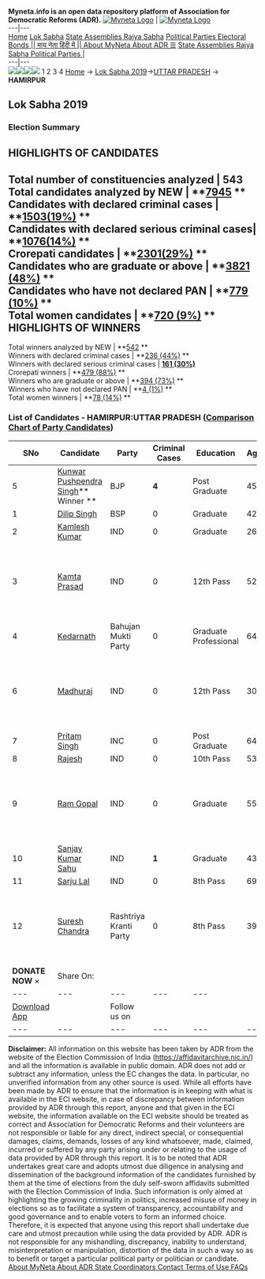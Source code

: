 **Myneta.info is an open data repository platform of Association for Democratic Reforms (ADR).**
[![Myneta Logo](https://www.myneta.info/lib/img/myneta-logo.png)](https://www.myneta.info/) | [![Myneta Logo](https://www.myneta.info/lib/img/adr-logo.png)](https://adrindia.org)  
---|---  
[Home](https://www.myneta.info/) [Lok Sabha](https://www.myneta.info/#ls "Lok Sabha") [ State Assemblies ](https://www.myneta.info/#sa "State Assemblies") [Rajya Sabha](https://www.myneta.info/#rs "Rajya Sabha") [Political Parties ](https://www.myneta.info/party "Political Parties") [ Electoral Bonds ](https://www.myneta.info/electoral_bonds "Electoral Bonds") [ || माय नेता हिंदी में || ](https://translate.google.co.in/translate?prev=hp&hl=en&js=y&u=www.myneta.info&sl=en&tl=hi&history_state0=) [ About MyNeta ](https://adrindia.org/content/about-myneta) [ About ADR ](https://adrindia.org/about-adr/who-we-are) [☰](javascript:void\(0\))
[ State Assemblies ](https://www.myneta.info/#sa "State Assemblies") [ Rajya Sabha ](https://www.myneta.info/#rs "Rajya Sabha") [ Political Parties ](https://www.myneta.info/party "Political Parties")
|   
---|---  
![](https://www.myneta.info/lib/img/banner/banner-1.png)![](https://www.myneta.info/lib/img/banner/banner-2.png)![](https://www.myneta.info/lib/img/banner/banner-3.png)![](https://www.myneta.info/lib/img/banner/banner-4.png)
1  2  3  4 
[Home](https://www.myneta.info/) → [Lok Sabha 2019](https://www.myneta.info/LokSabha2019/)→[UTTAR PRADESH](https://www.myneta.info/LokSabha2019/index.php?action=show_constituencies&state_id=57) → **HAMIRPUR**
### 
## Lok Sabha 2019
###  Election Summary 
HIGHLIGHTS OF CANDIDATES  
---  
Total number of constituencies analyzed |  543   
Total candidates analyzed by NEW | **[7945](https://www.myneta.info/LokSabha2019/index.php?action=summary&subAction=candidates_analyzed&sort=candidate#summary) **  
Candidates with declared criminal cases | **[1503(19%)](https://www.myneta.info/LokSabha2019/index.php?action=summary&subAction=crime&sort=candidate#summary) **  
Candidates with declared serious criminal cases| **[1076(14%)](https://www.myneta.info/LokSabha2019/index.php?action=summary&subAction=serious_crime&sort=candidate#summary) **  
Crorepati candidates | **[2301(29%)](https://www.myneta.info/LokSabha2019/index.php?action=summary&subAction=crorepati&sort=candidate#summary) **  
Candidates who are graduate or above | **[3821 (48%)](https://www.myneta.info/LokSabha2019/index.php?action=summary&subAction=education&sort=candidate#summary) **  
Candidates who have not declared PAN | **[779 (10%)](https://www.myneta.info/LokSabha2019/index.php?action=summary&subAction=without_pan&sort=candidate#summary) **  
Total women candidates | **[720 (9%)](https://www.myneta.info/LokSabha2019/index.php?action=summary&subAction=women_candidate&sort=candidate#summary) **  
HIGHLIGHTS OF WINNERS  
---  
Total winners analyzed by NEW | **[542](https://www.myneta.info/LokSabha2019/index.php?action=summary&subAction=winner_analyzed&sort=candidate#summary) **  
Winners with declared criminal cases | **[236 (44%)](https://www.myneta.info/LokSabha2019/index.php?action=summary&subAction=winner_crime&sort=candidate#summary) **  
Winners with declared serious criminal cases | **[161 (30%)](https://www.myneta.info/LokSabha2019/index.php?action=summary&subAction=winner_serious_crime&sort=candidate#summary)**  
Crorepati winners | **[479 (88%)](https://www.myneta.info/LokSabha2019/index.php?action=summary&subAction=winner_crorepati&sort=candidate#summary) **  
Winners who are graduate or above | **[394 (73%)](https://www.myneta.info/LokSabha2019/index.php?action=summary&subAction=winner_education&sort=candidate#summary) **  
Winners who have not declared PAN | **[4 (1%)](https://www.myneta.info/LokSabha2019/index.php?action=summary&subAction=winner_without_pan&sort=candidate#summary) **  
Total women winners | **[78 (14%)](https://www.myneta.info/LokSabha2019/index.php?action=summary&subAction=winner_women&sort=candidate#summary) **  
### List of Candidates - HAMIRPUR:UTTAR PRADESH ([Comparison Chart of Party Candidates](https://www.myneta.info/LokSabha2019/comparisonchart.php?constituency_id=908))
SNo | Candidate| Party| Criminal Cases| Education| Age| Total Assets| Liabilities  
---|---|---|---|---|---|---|---  
5  | [Kunwar Pushpendra Singh](https://www.myneta.info/LokSabha2019/candidate.php?candidate_id=9670)** Winner ** | BJP | **4** | Post Graduate| 45 | Rs 16,71,59,924 ~ 16 Crore+ | Rs 3,55,02,582 ~ 3 Crore+  
1  | [Dilip Singh](https://www.myneta.info/LokSabha2019/candidate.php?candidate_id=9669) | BSP | 0 | Graduate| 42 | Rs 16,17,87,422 ~ 16 Crore+ | Rs 2,20,26,230 ~ 2 Crore+  
2  | [Kamlesh Kumar](https://www.myneta.info/LokSabha2019/candidate.php?candidate_id=10524) | IND | 0 | Graduate| 26 | Rs 27,15,000 ~ 27 Lacs+ | Rs 6,75,695 ~ 6 Lacs+  
3  | [Kamta Prasad](https://www.myneta.info/LokSabha2019/candidate.php?candidate_id=10525) | IND | 0 | 12th Pass| 52 | ![](https://myneta.info/image_v2.php?myneta_folder=LokSabha2019&candidate_id=10525&col=ta) | ![](https://myneta.info/image_v2.php?myneta_folder=LokSabha2019&candidate_id=10525&col=lia)  
4  | [Kedarnath](https://www.myneta.info/LokSabha2019/candidate.php?candidate_id=10526) | Bahujan Mukti Party | 0 | Graduate Professional| 64 | Rs 2,34,00,000 ~ 2 Crore+ | Rs 0 ~   
6  | [Madhuraj](https://www.myneta.info/LokSabha2019/candidate.php?candidate_id=10527) | IND | 0 | 12th Pass| 30 | ![](https://myneta.info/image_v2.php?myneta_folder=LokSabha2019&candidate_id=10527&col=ta) | ![](https://myneta.info/image_v2.php?myneta_folder=LokSabha2019&candidate_id=10527&col=lia)  
7  | [Pritam Singh](https://www.myneta.info/LokSabha2019/candidate.php?candidate_id=9671) | INC | 0 | Post Graduate| 64 | Rs 2,84,24,501 ~ 2 Crore+ | Rs 1,54,60,966 ~ 1 Crore+  
8  | [Rajesh](https://www.myneta.info/LokSabha2019/candidate.php?candidate_id=10528) | IND | 0 | 10th Pass| 53 | Rs 22,05,400 ~ 22 Lacs+ | Rs 0 ~   
9  | [Ram Gopal](https://www.myneta.info/LokSabha2019/candidate.php?candidate_id=9675) | IND | 0 | Graduate| 55 | ![](https://myneta.info/image_v2.php?myneta_folder=LokSabha2019&candidate_id=9675&col=ta) | ![](https://myneta.info/image_v2.php?myneta_folder=LokSabha2019&candidate_id=9675&col=lia)  
10  | [Sanjay Kumar Sahu](https://www.myneta.info/LokSabha2019/candidate.php?candidate_id=9673) | IND | **1** | Graduate| 43 | Rs 12,37,46,239 ~ 12 Crore+ | Rs 1,20,41,195 ~ 1 Crore+  
11  | [Sarju Lal](https://www.myneta.info/LokSabha2019/candidate.php?candidate_id=10529) | IND | 0 | 8th Pass| 69 | Rs 44,47,262 ~ 44 Lacs+ | Rs 0 ~   
12  | [Suresh Chandra](https://www.myneta.info/LokSabha2019/candidate.php?candidate_id=9674) | Rashtriya Kranti Party | 0 | 8th Pass| 39 | ![](https://myneta.info/image_v2.php?myneta_folder=LokSabha2019&candidate_id=9674&col=ta) | ![](https://myneta.info/image_v2.php?myneta_folder=LokSabha2019&candidate_id=9674&col=lia)  
|  **DONATE NOW** × |  Share On:  | [](https://api.whatsapp.com/send?text=https%3A%2F%2Fmyneta.info%2Fpunjab2022%2Findex.php%3Faction%3Dshow_constituencies%26state_id%3D19) | [](https://www.facebook.com/sharer/sharer.php?u=https%3A%2F%2Fmyneta.info%2Fpunjab2022%2Findex.php%3Faction%3Dshow_constituencies%26state_id%3D19) | [](https://twitter.com/share?url=https%3A%2F%2Fmyneta.info%2Fpunjab2022%2Findex.php%3Faction%3Dshow_constituencies%26state_id%3D19)  
---|---|---|---|---  
| [ Download App ](https://play.google.com/store/apps/details?id=com.webrosoft.myneta1&pcampaignid=pcampaignidMKT-Other-global-all-co-prtnr-py-PartBadge-Mar2515-1) | [](https://play.google.com/store/apps/details?id=com.webrosoft.myneta1&pcampaignid=pcampaignidMKT-Other-global-all-co-prtnr-py-PartBadge-Mar2515-1) |  Follow us on  | [](https://www.facebook.com/adrindia.org/) | [](https://twitter.com/adrspeaks) | [](https://groups.google.com/g/national-election-watch?hl=en&pli=1) | [](https://www.instagram.com/adrspeaks/) | [](https://www.youtube.com/user/adrspeaks) | [](https://sharechat.com/profile/adrspeaks)  
---|---|---|---|---|---|---|---|---  
**Disclaimer:** All information on this website has been taken by ADR from the website of the Election Commission of India (https://affidavitarchive.nic.in/) and all the information is available in public domain. ADR does not add or subtract any information, unless the EC changes the data. In particular, no unverified information from any other source is used. While all efforts have been made by ADR to ensure that the information is in keeping with what is available in the ECI website, in case of discrepancy between information provided by ADR through this report, anyone and that given in the ECI website, the information available on the ECI website should be treated as correct and Association for Democratic Reforms and their volunteers are not responsible or liable for any direct, indirect special, or consequential damages, claims, demands, losses of any kind whatsoever, made, claimed, incurred or suffered by any party arising under or relating to the usage of data provided by ADR through this report. It is to be noted that ADR undertakes great care and adopts utmost due diligence in analysing and dissemination of the background information of the candidates furnished by them at the time of elections from the duly self-sworn affidavits submitted with the Election Commission of India. Such information is only aimed at highlighting the growing criminality in politics, increased misuse of money in elections so as to facilitate a system of transparency, accountability and good governance and to enable voters to form an informed choice. Therefore, it is expected that anyone using this report shall undertake due care and utmost precaution while using the data provided by ADR. ADR is not responsible for any mishandling, discrepancy, inability to understand, misinterpretation or manipulation, distortion of the data in such a way so as to benefit or target a particular political party or politician or candidate. 
[ About MyNeta ](https://adrindia.org/content/about-myneta) [ About ADR ](https://adrindia.org/about-adr/who-we-are) [ State Coordinators ](https://adrindia.org/about-adr/state-coordinators) [ Contact ](https://adrindia.org/contact-us) [ Terms of Use ](https://adrindia.org/content/adr-terms-use) [ FAQs ](https://adrindia.org/content/faqs)
